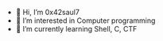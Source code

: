 - 👋 Hi, I’m 0x42saul7
- 👀 I’m interested in Computer programming
- 🌱 I’m currently learning Shell, C, CTF
